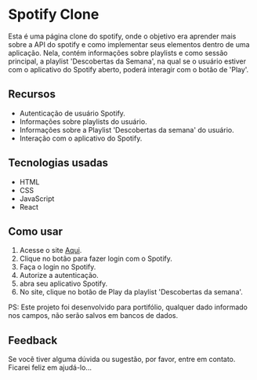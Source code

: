 # Spotify Clone

Esta é uma página clone do spotify, onde o objetivo era aprender mais sobre a API do spotify e como implementar seus elementos dentro de uma aplicação.
Nela, contém informações sobre playlists e como sessão principal, a playlist 'Descobertas da Semana', na qual se o usuário estiver com o aplicativo do Spotify aberto, poderá interagir com o botão de 'Play'.

## Recursos
- Autenticação de usuário Spotify.
- Informações sobre playlists do usuário.
- Informações sobre a Playlist 'Descobertas da semana' do usuário.
- Interação com o aplicativo do Spotify.

## Tecnologias usadas
- HTML
- CSS
- JavaScript
- React

## Como usar
1. Acesse o site [Aqui](https://spotify-clone-one-jet.vercel.app/).
2. Clique no botão para fazer login com o Spotify.
3. Faça o login no Spotify.
4. Autorize a autenticação.
5. abra seu aplicativo Spotify.
6. No site, clique no botão de Play da playlist 'Descobertas da semana'.

PS: Este projeto foi desenvolvido para portifólio, qualquer dado informado nos campos, não serão salvos em bancos de dados.

## Feedback
Se você tiver alguma dúvida ou sugestão, por favor, entre em contato. Ficarei feliz em ajudá-lo...
